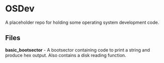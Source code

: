 # OSDev
A placeholder repo for holding some operating system development code.

## Files

**basic_bootsector** - A bootsector containing code to print a string and produce hex output. Also contains a disk reading function.
